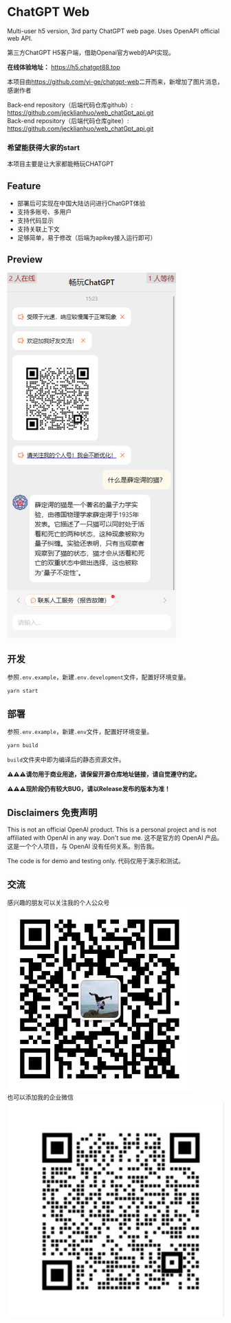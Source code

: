 # ChatGPT Web

Multi-user h5 version, 3rd party ChatGPT web page. Uses OpenAPI official web API.

第三方ChatGPT H5客户端，借助Openai官方web的API实现。

**在线体验地址：** <https://h5.chatgpt88.top>


本项目由<https://github.com/yi-ge/chatgpt-web>二开而来，新增加了图片消息，感谢作者

Back-end repository（后端代码仓库github）: <https://github.com/jecklianhuo/web_chatGpt_api.git><br>
Back-end repository（后端代码仓库gitee）: <https://github.com/jecklianhuo/web_chatGpt_api.git><br>

### 希望能获得大家的start

本项目主要是让大家都能畅玩CHATGPT

## Feature

- 部署后可实现在中国大陆访问进行ChatGPT体验
- 支持多账号、多用户
- 支持代码显示
- 支持关联上下文
- 足够简单，易于修改（后端为apikey接入运行即可）

## Preview

![screenshot](screenshot/sc1.png)

## 开发

参照`.env.example`，新建`.env.development`文件，配置好环境变量。

```bash
yarn start
```

## 部署

参照`.env.example`，新建`.env`文件，配置好环境变量。

```bash
yarn build
```

`build`文件夹中即为编译后的静态资源文件。

**⚠⚠⚠请勿用于商业用途，请保留开源仓库地址链接，请自觉遵守约定。**

**⚠⚠⚠现阶段仍有较大BUG，请以Release发布的版本为准！**

## Disclaimers 免责声明

This is not an official OpenAI product. This is a personal project and is not affiliated with OpenAI in any way. Don't sue me.
这不是官方的 OpenAI 产品。这是一个个人项目，与 OpenAI 没有任何关系。别告我。

The code is for demo and testing only.
代码仅用于演示和测试。


## 交流
感兴趣的朋友可以关注我的个人公众号<br>
![个人公众号](./screenshot/gzh.jpg)
<br>
也可以添加我的企业微信<br>
![企业微信](./screenshot/wx.jpg)<br>